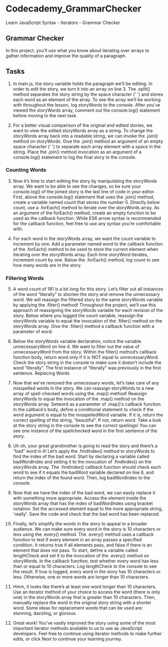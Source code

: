 # Codecademy_GrammarChecker
Learn JavaScript Syntax - Iterators - Grammar Checker

## Grammar Checker
In this project, you’ll use what you know about iterating over arrays to gather information and improve the quality of a paragraph.

## Tasks
1. In main.js, the story variable holds the paragraph we’ll be editing. In order to edit the story, we turn it into an array on line 3. The .split() method separates the story string by the space character (' ') and stores each word as an element of the array.
To see the array we’ll be working with throughout the lesson, log storyWords to the console.
After you’ve viewed the storyWords array, comment out the console.log() statement before moving to the next task.

2. For a better visual comparison of the original and edited stories, we want to view the edited storyWords array as a string. To change the storyWords array back into a readable string, we can invoke the .join() method on storyWords.
Give the .join() method an argument of an empty space character (' ') to separate each array element with a space in the string.
Place the .join() method invocation as an argument of a console.log() statement to log the final story to the console.

### Counting Words
3. Now it’s time to start editing the story by manipulating the storyWords array. We want to be able to see the changes, so be sure your console.log() of the joined story is the last line of code in your editor.
First, above the console.log() statement that uses the .join() method, create a variable named count that stores the number 0.
Directly below count, use a .forEach() method to iterate over the storyWords array. As an argument of the forEach() method, create an empty function to be used as the callback function.
While ES6 arrow syntax is recommended for the callback function, feel free to use any syntax you’re comfortable with.

4. For each word in the storyWords array, we want the count variable to increment by one.
Add a parameter named word to the callback function of the .forEach() method to be used to store the current element when iterating over the storyWords array. Each time storyWord iterates, increment count by one.
Below the .forEach() method, log count to see how many words are in the story.

### Filtering Words
5. A word count of 181 is a bit long for this story. Let’s filter out all instances of the word “literally” to shorten the story and remove the unnecessary word. We will reassign the filtered story to the same storyWords variable by applying the .filter() method! Throughout the project, we’ll use this approach of reassigning the storyWords variable for each revision of the story.
Below where you logged the count variable, reassign the storyWords variable to equal the invocation of the .filter() method on the storyWords array. Give the .filter() method a callback function with a parameter of word.

6. Below the storyWords variable declaration, notice the variable unnecessaryWord on line 4. We want to filter out the value of unnecessaryWord from the story.
Within the filter() method’s callback function body, return word only if it is NOT equal to unnecessaryWord.
Check the story string in the console to make sure it doesn’t include the word “literally”. The first instance of “literally” was previously in the first sentence.
Replacing Words

7. Now that we’ve removed the unnecessary words, let’s take care of any misspelled words in the story. We can reassign storyWords to a new array of spell-checked words using the .map() method!
Reassign storyWords to equal the invocation of the .map() method on the storyWords array.
Setword as a parameter of .map()‘s callback function.
In the callback’s body, define a conditional statement to check if the word argument is equal to the misspelledWord variable. If it is, return the correct spelling of the string, “beautiful”. If not, return word.
Take a look at the story string in the console to see the correct spellings! You can see one instance of the spellchecked word in the first sentence of the story.

8. Uh oh, your great grandmother is going to read the story and there’s a “bad” word in it! Let’s apply the .findIndex() method to storyWords to find the index of the bad word.
Start by declaring a variable called badWordIndex and setting it to the invocation of .findIndex() on the storyWords array.
The .findIndex() callback function should check each word to see if it equals the badWord variable declared on line 6, and return the index of the found word.
Then, log badWordIndex to the console.

9. Now that we have the index of the bad word, we can easily replace it with something more appropriate.
Access the element inside the storyWords array that has the index of badWordIndex using bracket notation. Set the accessed element equal to the more appropriate string, 'really'.
Save the code and check that the bad word has been replaced.

10. Finally, let’s simplify the words in the story to appeal to a broader audience. We can make sure every word in the story is 10 characters or less using the .every() method. The .every() method uses a callback function to test if every element in an array passes a specified condition. It returns true if all elements pass, and false if there is an element that does not pass.
To start, define a variable called lengthCheck and set it to the invocation of the .every() method on storyWords. In the callback function, test whether every word has less than or equal to 10 characters.
Log lengthCheck to the console to see the result. If true is logged, every word in the story has 10 characters or less. Otherwise, one or more words are longer than 10 characters.

11. Hmm, it looks like there’s at least one word longer than 10 characters.
Use an iterator method of your choice to access the word (there is only one) in the storyWords array that is greater than 10 characters. Then, manually replace the word in the original story string with a shorter word.
Some ideas for replacement words that can be used are: stunning, dazzling, or glorious.

12. Great work! You’ve vastly improved the story using some of the most important iterator methods available to us to use as JavaScript developers.
Feel free to continue using iterator methods to make further edits, or click Next to continue your learning journey.
